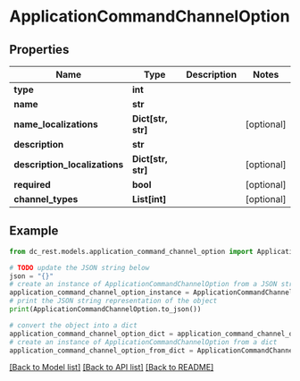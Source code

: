 # ApplicationCommandChannelOption


## Properties

Name | Type | Description | Notes
------------ | ------------- | ------------- | -------------
**type** | **int** |  | 
**name** | **str** |  | 
**name_localizations** | **Dict[str, str]** |  | [optional] 
**description** | **str** |  | 
**description_localizations** | **Dict[str, str]** |  | [optional] 
**required** | **bool** |  | [optional] 
**channel_types** | **List[int]** |  | [optional] 

## Example

```python
from dc_rest.models.application_command_channel_option import ApplicationCommandChannelOption

# TODO update the JSON string below
json = "{}"
# create an instance of ApplicationCommandChannelOption from a JSON string
application_command_channel_option_instance = ApplicationCommandChannelOption.from_json(json)
# print the JSON string representation of the object
print(ApplicationCommandChannelOption.to_json())

# convert the object into a dict
application_command_channel_option_dict = application_command_channel_option_instance.to_dict()
# create an instance of ApplicationCommandChannelOption from a dict
application_command_channel_option_from_dict = ApplicationCommandChannelOption.from_dict(application_command_channel_option_dict)
```
[[Back to Model list]](../README.md#documentation-for-models) [[Back to API list]](../README.md#documentation-for-api-endpoints) [[Back to README]](../README.md)


